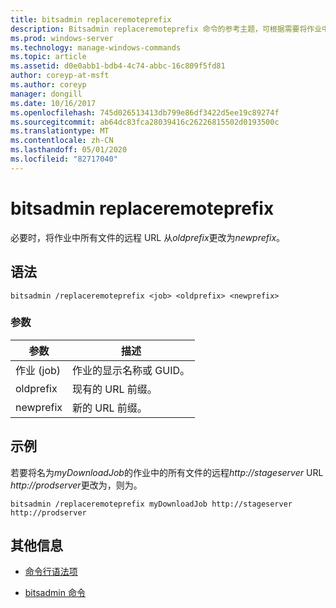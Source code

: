 ```yaml
---
title: bitsadmin replaceremoteprefix
description: Bitsadmin replaceremoteprefix 命令的参考主题，可根据需要将作业中所有文件的远程 URL 从*oldprefix*更改为*newprefix*。
ms.prod: windows-server
ms.technology: manage-windows-commands
ms.topic: article
ms.assetid: d0e0abb1-bdb4-4c74-abbc-16c809f5fd81
author: coreyp-at-msft
ms.author: coreyp
manager: dongill
ms.date: 10/16/2017
ms.openlocfilehash: 745d026513413db799e86df3422d5ee19c89274f
ms.sourcegitcommit: ab64dc83fca28039416c26226815502d0193500c
ms.translationtype: MT
ms.contentlocale: zh-CN
ms.lasthandoff: 05/01/2020
ms.locfileid: "82717040"
---
```

# <a name="bitsadmin-replaceremoteprefix"></a>bitsadmin replaceremoteprefix

必要时，将作业中所有文件的远程 URL 从*oldprefix*更改为*newprefix*。

## <a name="syntax"></a>语法

```
bitsadmin /replaceremoteprefix <job> <oldprefix> <newprefix>
```

### <a name="parameters"></a>参数

| 参数 | 描述 |
| -------------- | -------------- |
| 作业 (job) | 作业的显示名称或 GUID。 |
| oldprefix | 现有的 URL 前缀。 |
| newprefix | 新的 URL 前缀。 |

## <a name="examples"></a>示例

若要将名为*myDownloadJob*的作业中的所有文件的远程*http://stageserver* URL *http://prodserver*更改为，则为。

```
bitsadmin /replaceremoteprefix myDownloadJob http://stageserver http://prodserver
```

## <a name="additional-information"></a>其他信息

- [命令行语法项](command-line-syntax-key.md)

- [bitsadmin 命令](bitsadmin.md)
